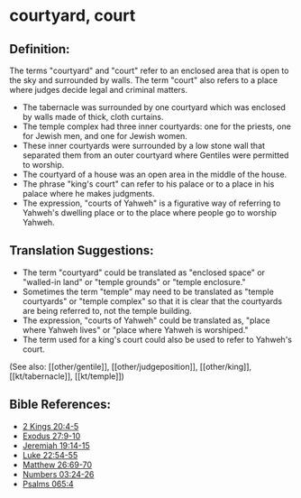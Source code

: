 # courtyard, court #

## Definition: ##

The terms "courtyard" and "court" refer to an enclosed area that is open to the sky and surrounded by walls. The term "court" also refers to a place where judges decide legal and criminal matters.

* The tabernacle was surrounded by one courtyard which was enclosed by walls made of thick, cloth curtains. 
* The temple complex had three inner courtyards: one for the priests, one for Jewish men, and one for Jewish women.
* These inner courtyards were surrounded by a low stone wall that separated them from an outer courtyard where Gentiles were permitted to worship.
* The courtyard of a house was an open area in the middle of the house.
* The phrase "king's court" can refer to his palace or to a place in his palace where he makes judgments.
* The expression, "courts of Yahweh" is a figurative way of referring to Yahweh's dwelling place or to the place where people go to worship Yahweh.

## Translation Suggestions: ##
 
* The term "courtyard" could be translated as "enclosed space" or "walled-in land" or "temple grounds" or "temple enclosure."
* Sometimes the term "temple" may need to be translated as "temple courtyards" or "temple complex" so that it is clear that the courtyards are being referred to, not the temple building.
* The expression, "courts of Yahweh" could be translated as, "place where Yahweh lives" or "place where Yahweh is worshiped."
* The term used for a king's court could also be used to refer to Yahweh's court.

(See also: [[other/gentile]], [[other/judgeposition]], [[other/king]], [[kt/tabernacle]], [[kt/temple]])

## Bible References: ##

* [2 Kings 20:4-5](en/tn/2ki/help/20/04)
* [Exodus 27:9-10](en/tn/exo/help/27/09)
* [Jeremiah 19:14-15](en/tn/jer/help/19/14)
* [Luke 22:54-55](en/tn/luk/help/22/54)
* [Matthew 26:69-70](en/tn/mat/help/26/69)
* [Numbers 03:24-26](en/tn/num/help/03/24)
* [Psalms 065:4](en/tn/psa/help/65/04)